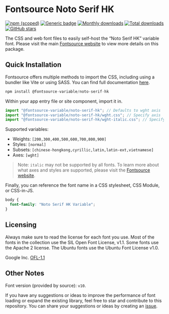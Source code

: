 # Fontsource Noto Serif HK

[![npm (scoped)](https://img.shields.io/npm/v/@fontsource-variable/noto-serif-hk?color=brightgreen)](https://www.npmjs.com/package/@fontsource-variable/noto-serif-hk) [![Generic badge](https://img.shields.io/badge/fontsource-passing-brightgreen)](https://github.com/fontsource/fontsource) [![Monthly downloads](https://badgen.net/npm/dm/@fontsource-variable/noto-serif-hk)](https://github.com/fontsource/fontsource) [![Total downloads](https://badgen.net/npm/dt/@fontsource-variable/noto-serif-hk)](https://github.com/fontsource/fontsource) [![GitHub stars](https://img.shields.io/github/stars/fontsource/fontsource.svg?style=social&label=Star)](https://github.com/fontsource/fontsource/stargazers)

The CSS and web font files to easily self-host the “Noto Serif HK” variable font. Please visit the main [Fontsource website](https://fontsource.org/fonts/noto-serif-hk) to view more details on this package.

## Quick Installation

Fontsource offers multiple methods to import the CSS, including using a bundler like Vite or using SASS. You can find full documentation [here](https://fontsource.org/docs/getting-started/introduction).

```javascript
npm install @fontsource-variable/noto-serif-hk
```

Within your app entry file or site component, import it in.

```javascript
import "@fontsource-variable/noto-serif-hk"; // Defaults to wght axis
import "@fontsource-variable/noto-serif-hk/wght.css"; // Specify axis
import "@fontsource-variable/noto-serif-hk/wght-italic.css"; // Specify axis and style
```

Supported variables:
- Weights: `[200,300,400,500,600,700,800,900]`
- Styles: `[normal]`
- Subsets: `[chinese-hongkong,cyrillic,latin,latin-ext,vietnamese]`
- Axes: `[wght]`

> Note: `italic` may not be supported by all fonts. To learn more about what axes and styles are supported, please visit the [Fontsource website](https://fontsource.org/fonts/noto-serif-hk).

Finally, you can reference the font name in a CSS stylesheet, CSS Module, or CSS-in-JS.

```css
body {
  font-family: "Noto Serif HK Variable";
}
```

## Licensing
Always make sure to read the license for each font you use. Most of the fonts in the collection use the SIL Open Font License, v1.1. Some fonts use the Apache 2 license. The Ubuntu fonts use the Ubuntu Font License v1.0.

Google Inc.
[OFL-1.1](http://scripts.sil.org/OFL)

## Other Notes
Font version (provided by source): `v10`.

If you have any suggestions or ideas to improve the performance of font loading or expand the existing library, feel free to star and contribute to this repository. You can share your suggestions or ideas by creating an [issue](https://github.com/fontsource/fontsource/issues).